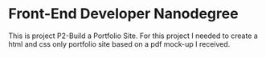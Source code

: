 # Front-End Developer Nanodegree

This is project P2-Build a Portfolio Site. For this project I needed to create a html and css only portfolio site based on a pdf mock-up I received.
